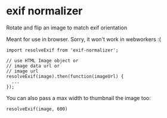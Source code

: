 # exif normalizer

Rotate and flip an image to match exif orientation

Meant for use in browser.
Sorry, it won't work in webworkers :(

```
import resolveExif from 'exif-normalizer';

// use HTML Image object or
// image data url or
// image url
resolveExif(image).then(function(imageUrl) {
  ...
});
```

You can also pass a max width to thumbnail the image too:

```
resolveExif(image, 600)
```